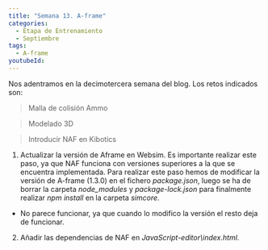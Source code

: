```yaml
---
title: "Semana 13. A-frame"
categories:
  - Etapa de Entrenamiento
  - Septiembre
tags:
  - A-frame
youtubeId: 
---
```



Nos adentramos en la decimotercera semana del blog. Los retos indicados son:

> Malla de colisión Ammo

> Modelado 3D

> Introducir NAF en Kibotics

1. Actualizar la versión de Aframe en Websim. Es importante realizar este paso, ya que NAF funciona con versiones superiores a la que se encuentra implementada. Para realizar este paso hemos de modificar la versión de A-frame (1.3.0) en el fichero *package.json*, luego se ha de borrar la carpeta *node_modules* y *package-lock.json* para finalmente realizar *npm install* en la carpeta *simcore*.

* No parece funcionar, ya que cuando lo modifico la versión el resto deja de funcionar.

2. Añadir las dependencias de NAF en *JavaScript-editor\index.html*.


